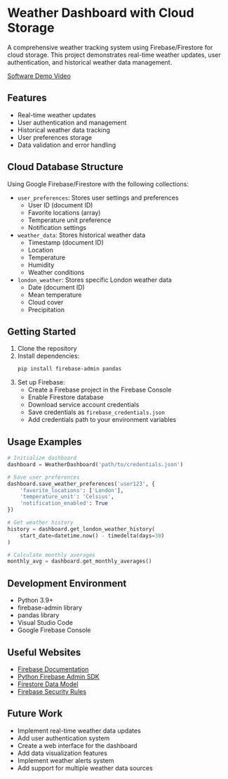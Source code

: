 # Weather Dashboard with Cloud Storage

A comprehensive weather tracking system using Firebase/Firestore for cloud storage. This project demonstrates real-time weather updates, user authentication, and historical weather data management.

[Software Demo Video](https://youtu.be/SN1qd3B9zDQ)

## Features

- Real-time weather updates
- User authentication and management
- Historical weather data tracking
- User preferences storage
- Data validation and error handling

## Cloud Database Structure

Using Google Firebase/Firestore with the following collections:

- `user_preferences`: Stores user settings and preferences
  - User ID (document ID)
  - Favorite locations (array)
  - Temperature unit preference
  - Notification settings
- `weather_data`: Stores historical weather data
  - Timestamp (document ID)
  - Location
  - Temperature
  - Humidity
  - Weather conditions
- `london_weather`: Stores specific London weather data
  - Date (document ID)
  - Mean temperature
  - Cloud cover
  - Precipitation

## Getting Started

1. Clone the repository
2. Install dependencies:
   ```bash
   pip install firebase-admin pandas
   ```
3. Set up Firebase:
   - Create a Firebase project in the Firebase Console
   - Enable Firestore database
   - Download service account credentials
   - Save credentials as `firebase_credentials.json`
   - Add credentials path to your environment variables

## Usage Examples

```python
# Initialize dashboard
dashboard = WeatherDashboard('path/to/credentials.json')

# Save user preferences
dashboard.save_weather_preferences('user123', {
    'favorite_locations': ['London'],
    'temperature_unit': 'Celsius',
    'notification_enabled': True
})

# Get weather history
history = dashboard.get_london_weather_history(
    start_date=datetime.now() - timedelta(days=30)
)

# Calculate monthly averages
monthly_avg = dashboard.get_monthly_averages()
```

## Development Environment

- Python 3.9+
- firebase-admin library
- pandas library
- Visual Studio Code
- Google Firebase Console

## Useful Websites

- [Firebase Documentation](https://firebase.google.com/docs)
- [Python Firebase Admin SDK](https://firebase.google.com/docs/admin/setup)
- [Firestore Data Model](https://firebase.google.com/docs/firestore/data-model)
- [Firebase Security Rules](https://firebase.google.com/docs/firestore/security/get-started)

## Future Work

- Implement real-time weather data updates
- Add user authentication system
- Create a web interface for the dashboard
- Add data visualization features
- Implement weather alerts system
- Add support for multiple weather data sources
